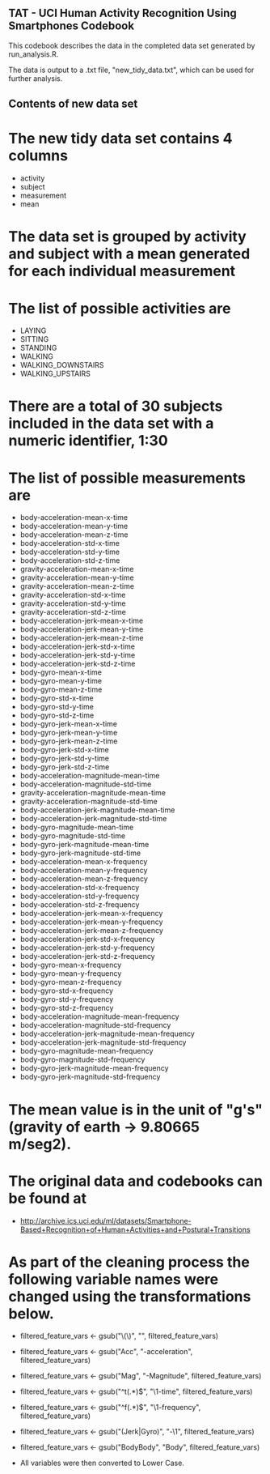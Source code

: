 ## TAT - UCI Human Activity Recognition Using Smartphones Codebook

This codebook describes the data in the completed data set generated by run_analysis.R.

The data is output to a .txt file, "new_tidy_data.txt", which can be used for further analysis.

## Contents of new data set

# The new tidy data set contains 4 columns

* activity
* subject
* measurement
* mean

# The data set is grouped by activity and subject with a mean generated for each individual measurement

# The list of possible activities are

* LAYING
* SITTING
* STANDING
* WALKING
* WALKING_DOWNSTAIRS
* WALKING_UPSTAIRS

# There are a total of 30 subjects included in the data set with a numeric identifier, 1:30

# The list of possible measurements are

* body-acceleration-mean-x-time
* body-acceleration-mean-y-time
* body-acceleration-mean-z-time
* body-acceleration-std-x-time
* body-acceleration-std-y-time
* body-acceleration-std-z-time
* gravity-acceleration-mean-x-time
* gravity-acceleration-mean-y-time
* gravity-acceleration-mean-z-time
* gravity-acceleration-std-x-time
* gravity-acceleration-std-y-time
* gravity-acceleration-std-z-time
* body-acceleration-jerk-mean-x-time
* body-acceleration-jerk-mean-y-time
* body-acceleration-jerk-mean-z-time
* body-acceleration-jerk-std-x-time
* body-acceleration-jerk-std-y-time
* body-acceleration-jerk-std-z-time
* body-gyro-mean-x-time
* body-gyro-mean-y-time
* body-gyro-mean-z-time
* body-gyro-std-x-time
* body-gyro-std-y-time
* body-gyro-std-z-time
* body-gyro-jerk-mean-x-time
* body-gyro-jerk-mean-y-time
* body-gyro-jerk-mean-z-time
* body-gyro-jerk-std-x-time
* body-gyro-jerk-std-y-time
* body-gyro-jerk-std-z-time
* body-acceleration-magnitude-mean-time
* body-acceleration-magnitude-std-time
* gravity-acceleration-magnitude-mean-time
* gravity-acceleration-magnitude-std-time
* body-acceleration-jerk-magnitude-mean-time
* body-acceleration-jerk-magnitude-std-time
* body-gyro-magnitude-mean-time
* body-gyro-magnitude-std-time
* body-gyro-jerk-magnitude-mean-time
* body-gyro-jerk-magnitude-std-time
* body-acceleration-mean-x-frequency
* body-acceleration-mean-y-frequency
* body-acceleration-mean-z-frequency
* body-acceleration-std-x-frequency
* body-acceleration-std-y-frequency
* body-acceleration-std-z-frequency
* body-acceleration-jerk-mean-x-frequency
* body-acceleration-jerk-mean-y-frequency
* body-acceleration-jerk-mean-z-frequency
* body-acceleration-jerk-std-x-frequency
* body-acceleration-jerk-std-y-frequency
* body-acceleration-jerk-std-z-frequency
* body-gyro-mean-x-frequency
* body-gyro-mean-y-frequency
* body-gyro-mean-z-frequency
* body-gyro-std-x-frequency
* body-gyro-std-y-frequency
* body-gyro-std-z-frequency
* body-acceleration-magnitude-mean-frequency
* body-acceleration-magnitude-std-frequency
* body-acceleration-jerk-magnitude-mean-frequency
* body-acceleration-jerk-magnitude-std-frequency
* body-gyro-magnitude-mean-frequency
* body-gyro-magnitude-std-frequency
* body-gyro-jerk-magnitude-mean-frequency
* body-gyro-jerk-magnitude-std-frequency

# The mean value is in the unit of "g's" (gravity of earth -> 9.80665 m/seg2).

# The original data and codebooks can be found at

* http://archive.ics.uci.edu/ml/datasets/Smartphone-Based+Recognition+of+Human+Activities+and+Postural+Transitions

# As part of the cleaning process the following variable names were changed using the transformations below.

* filtered_feature_vars <- gsub("\\(\\)", "", filtered_feature_vars)
* filtered_feature_vars <- gsub("Acc", "-acceleration", filtered_feature_vars)
* filtered_feature_vars <- gsub("Mag", "-Magnitude", filtered_feature_vars)
* filtered_feature_vars <- gsub("^t(.*)$", "\\1-time", filtered_feature_vars)
* filtered_feature_vars <- gsub("^f(.*)$", "\\1-frequency", filtered_feature_vars)
* filtered_feature_vars <- gsub("(Jerk|Gyro)", "-\\1", filtered_feature_vars)
* filtered_feature_vars <- gsub("BodyBody", "Body", filtered_feature_vars)

* All variables were then converted to Lower Case.






















